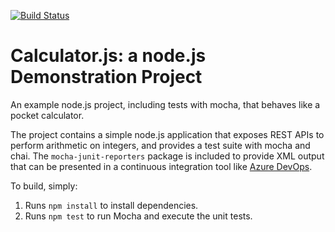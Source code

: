 [![Build Status](https://dev.azure.com/tyvitumake/Configuring%20Agent%20Pools%20and%20Understanding%20Pipeline%20Styles/_apis/build/status/BasalGanglia.calculator?branchName=refs%2Fpull%2F1%2Fmerge)](https://dev.azure.com/tyvitumake/Configuring%20Agent%20Pools%20and%20Understanding%20Pipeline%20Styles/_build/latest?definitionId=8&branchName=refs%2Fpull%2F1%2Fmerge)

Calculator.js: a node.js Demonstration Project
==============================================
An example node.js project, including tests with mocha, that behaves like
a pocket calculator.

The project contains a simple node.js application that exposes REST APIs
to perform arithmetic on integers, and provides a test suite with mocha
and chai.  The `mocha-junit-reporters` package is included to provide XML
output that can be presented in a continuous integration tool like
[Azure DevOps](https://azure.com/devops).

To build, simply:

1. Runs `npm install` to install dependencies.
2. Runs `npm test` to run Mocha and execute the unit tests.

